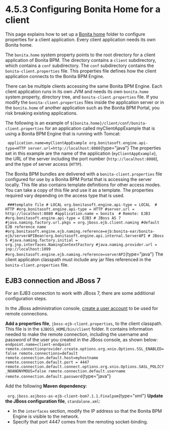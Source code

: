 
4.5.3 Configuring Bonita Home for a client
==========================================

This page explains how to set up a [Bonita home](/bonita-home-0) folder to configure properties for a client application. Every client application needs its own Bonita home.

The `bonita.home` system property points to the root directory for a client application of Bonita BPM.
The directory contains a `client` subdirectory, which contains a `conf` subdirectory.
The `conf` subdirectory contains the `bonita-client.properties` file. This properties file
defines how the client application connects to the Bonita BPM Engine.

There can be multiple clients accessing the same Bonita BPM Engine. Each client application runs in its own JVM and needs its own `bonita.home` system property, directory tree,
and `bonita-client.properties` file. If you modify the `bonita-client.properties` files inside the application server or in the `bonita.home` of another application
such as the Bonita BPM Portal, you risk breaking existing applications.

The following is an example of `${bonita.home}/client/conf/bonita-client.properties` for an application
called myClientAppExample that is using a Bonita BPM Engine that is running with Tomcat:

` application.name=myClientAppExample org.bonitasoft.engine.api-type=HTTP server.url=http://localhost:8080`{type="java"}
The properties set in this example are the name of the application (`myClientAppExample`), the URL of the server including
the port number (`http://localhost:8080`), and the type of server access (`HTTP`).

The Bonita BPM bundles are delivered with a `bonita-client.properties` file configured for use by a Bonita BPM Portal
that is accessing the server locally. This file also contains template definitions for other access modes. You can take a
copy of this file and use it as a template. The properties required vary depending on the access type that is used.

` ###template file # LOCAL org.bonitasoft.engine.api-type = LOCAL  # HTTP #org.bonitasoft.engine.api-type = HTTP #server.url = http://localhost:8080 #application.name = bonita  # Remote: EJB3 #org.bonitasoft.engine.api-type = EJB3 # JBoss AS 7 #java.naming.factory.url.pkgs = org.jboss.ejb.client.naming #default EJB reference name #org.bonitasoft.engine.ejb.naming.reference=ejb:bonita-ear/bonita-ejb/serverAPIBean!org.bonitasoft.engine.api.internal.ServerAPI # JBoss 5 #java.naming.factory.initial = org.jnp.interfaces.NamingContextFactory #java.naming.provider.url = jnp://localhost:1099 #org.bonitasoft.engine.ejb.naming.reference=serverAPI`{type="java"}
The client applicaton classpath must include any jar files referenced in the `bonita-client.properties` file.

EJB3 connection and JBoss 7
---------------------------

For an EJB3 connection to work with JBoss 7, there are some additional configuration steps.

In the JBoss administration console, [create a user account](https://docs.jboss.org/author/display/AS71/Admin+Guide#AdminGuide-adduser.sh) to be used for remote connections.

**Add a properties file**, `jboss-ejb-client.properties`, to the client classpath. This file is in the `$JBOSS_HOME/bin/client` folder.
It contains information needed to make the remote connection, including the username and password of the user you created in the JBoss console, as shown below:
` endpoint.name=client-endpoint remote.connectionprovider.create.options.org.xnio.Options.SSL_ENABLED=false remote.connections=default   remote.connection.default.host=myhostname remote.connection.default.port = 4447 remote.connection.default.connect.options.org.xnio.Options.SASL_POLICY_NOANONYMOUS=false remote.connection.default.username  remote.connection.default.password `{type="java"}

Add the following **Maven dependency**:

` org.jboss.asjboss-as-ejb-client-bom7.1.1.Finalpom`{type="xml"}
**Update the JBoss configuration file**, `standalone.xml`:

-   In the `interfaces` section, modify the IP address so that the Bonita BPM Engine is visible to the network.
-   Specify that port 4447 comes from the remoting socket-binding.

